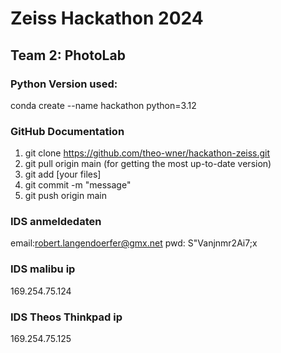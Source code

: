 # Zeiss Hackathon 2024
## Team 2: PhotoLab

### Python Version used:
conda create --name hackathon python=3.12

### GitHub Documentation
1. git clone https://github.com/theo-wner/hackathon-zeiss.git
2. git pull origin main (for getting the most up-to-date version)
3. git add [your files]
4. git commit -m "message"
5. git push origin main


### IDS anmeldedaten
email:robert.langendoerfer@gmx.net
pwd:  S"Vanjnmr2Ai7;x
### IDS malibu ip
169.254.75.124
### IDS Theos Thinkpad ip
169.254.75.125
